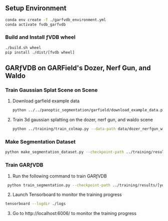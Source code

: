 ## Setup Environment

```bash
conda env create -f ./garfvdb_environment.yml
conda activate fvdb_garfvdb
```

### Build and Install ƒVDB wheel

```bash
./build.sh wheel
pip install ./dist/[fvdb wheel]
```

## GARƒVDB on GARField's Dozer, Nerf Gun, and Waldo

### Train Gaussian Splat Scene on Scene

1. Download garfield example data
    ```bash
    python ../../panoptic_segmentation/garfield/download_example_data.py
    ```
1. Train 3d gaussian splatting on the dozer, nerf gun, and waldo scene
    ```bash
    python ../training/train_colmap.py --data-path data/dozer_nerfgun_waldo --up-axis="-z"
    ```

### Make Segmentation Dataset

```bash
python make_segmentation_dataset.py --checkpoint-path ../training/results/[your 3dgs run]/checkpoints/ckpt_29999.pt  --colmap-path data/dozer_nerfgun_waldo/ --output-path segmentation_dataset.pt
```

### Train GARƒVDB

1. Run the following command to train GARƒVDB
```bash
 python train_segmentation.py --checkpoint-path ../training/results/[your 3dgs run]/checkpoints/ckpt_29999.pt --segmentation_dataset_path  ./segmentation_dataset.pt
 ```

2. Launch Tensorboard to monitor the training progress
```bash
tensorboard --logdir ./logs
```

3. Go to http://localhost:6006/ to monitor the training progress
